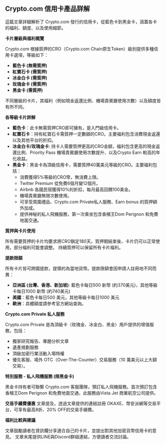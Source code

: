 ## Crypto.com 信用卡產品詳解

這篇文章詳細解析了 Crypto.com 發行的信用卡，從藍色卡到黑金卡，涵蓋各卡的福利、額度、以及使用細節。

**卡片層級與福利概覽**

Crypto.com 根據質押的CRO（Crypto.com Chain原生Token）級別提供多種信用卡選項，等級如下：

*   **藍色卡 (無需質押)**
*   **紅寶石卡 (需質押)**
*   **冰金白卡 (需質押)**
*   **玫瑰金卡 (需質押)**
*   **黑金卡 (需質押)**

不同層級的卡片，其福利（例如現金返還比例、機場貴賓廳使用次數）以及額度皆有所不同。

**各等級卡片詳解**

*   **藍色卡**：此卡無需質押CRO即可擁有，是入門級信用卡。
*   **紅寶石卡**：持有紅寶石卡需質押一定數額的CRO。主要福利包含消費現金返還以及其他平台的折扣。
*   **冰金白卡/玫瑰金卡**: 持卡人需要質押更高的CRO金額，福利包含更高的現金返還比例、Priority Pass 機場貴賓廳使用次數提升、以及Crypto Earn 較高的年化收益。
*   **黑金卡**：黑金卡為頂級信用卡，需要質押40萬美元等級的CRO。主要福利包括：
    *   消費獲得5%等級的CRO幣，無消費上限。
    *   Twitter Premium 從免費6個月變12個月。
    *   Airbnb 各國民宿獲得10%的折扣，每月最高回饋100美金。
    *   機場貴賓廳無限次數使用。
    *   可享受周圍禮品、Crypto.com Private私人服務、Earn bonus 的質押額外加成。
    *   提供神秘的私人飛機服務，第一次乘坐包含香檳王Dom Perignon 和免費地面交通。

**質押與卡片使用**

所有需要質押的卡片均要求將CRO鎖定180天。質押期結束後，卡片仍可以正常使用，部分福利可能會調整。 持續質押可以保留所有卡片福利。

**提款限額**

所有卡片皆可跨國提款，提領的為當地貨幣。提款限額會因申請人註冊地不同而異：
*   **亞洲區 (台灣、香港、新加坡)**: 藍色卡每日500 新幣 (約370美元)，其他等級卡每日1000 新幣 (約740美元)
*   **美國**：藍色卡每日500 美元，其他等級卡每日1000 美元
*   **歐洲**：具體額度請參考官方網站查詢。

**Crypto.com Private 私人服務**

Crypto.com Private 是為頂級卡（玫瑰金、冰金白、黑金）用戶提供的增值服務，包括：
*   獨家研究報告、專題分析文章
*   遺產規劃服務
*   頂級加密行業活動入場特權
*   優先客服、場外 OTC（Over-The-Counter）交易服務（10 萬美元以上大額交易）。

**特別服務 - 私人飛機服務 (限黑金卡)**

黑金卡持有者可聯繫 Crypto.com 客服團隊，預訂私人飛機服務。首次預訂包含香檳王Dom Perignon 和免費地面交通，此服務由Vista Jet 商業航空公司提供。

**交易手續費優惠**
文章提及，透過文章提供的連結註冊 OKAXE、幣安派網等交易平台，可享有最高8折、20% OFF的交易手續費。

**福利比較與建議**

文章鼓勵讀者在資訊欄分享適合自己的卡片，並提出對其他加密貨幣信用卡的意見。
文章末尾提供LINE與Discord群組連結，方便讀者交流討論。